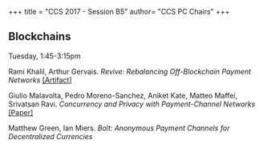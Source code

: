 +++
title = "CCS 2017 - Session B5"
author= "CCS PC Chairs"
+++
<p>
<h2>Blockchains</h2>Tuesday, 1:45-3:15pm<p><p><div class="hanging">Rami&nbsp;Khalil, Arthur&nbsp;Gervais. <em>Revive: Rebalancing Off-Blockchain Payment Networks</em> <a href="https://github.com/rami-khalil/revive">[Artifact]</a></div></p>
<p><div class="hanging">Giulio&nbsp;Malavolta, Pedro&nbsp;Moreno-Sanchez, Aniket&nbsp;Kate, Matteo&nbsp;Maffei, Srivatsan&nbsp;Ravi. <em>Concurrency and Privacy with Payment-Channel Networks</em> <a href="https://eprint.iacr.org/">[Paper]</a></div></p>
<p><div class="hanging">Matthew&nbsp;Green, Ian&nbsp;Miers. <em>Bolt: Anonymous Payment Channels for Decentralized Currencies</em></div></p>
